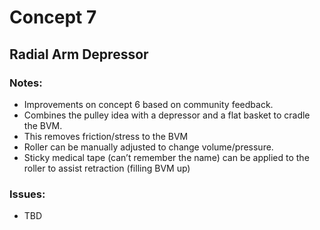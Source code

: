 # Concept 7
## Radial Arm Depressor

### Notes:
- Improvements on concept 6 based on community feedback.
- Combines the pulley idea with a depressor and a flat basket to cradle the BVM.
- This removes friction/stress to the BVM
- Roller can be manually adjusted to change volume/pressure.
- Sticky medical tape (can’t remember the name) can be applied to the roller to assist retraction (filling BVM up)

### Issues:
- TBD
